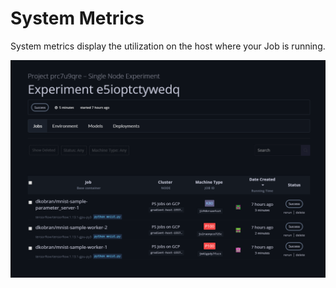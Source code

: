 # System Metrics

System metrics display the utilization on the host where your Job is running.

![](../../.gitbook/assets/image%20%2815%29.png)

